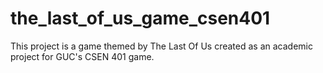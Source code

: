 # the_last_of_us_game_csen401
This project is a game themed by The Last Of Us created as an academic project for GUC's CSEN 401 game. 
